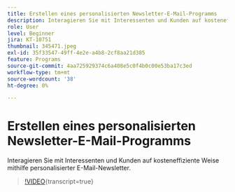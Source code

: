 ```yaml
---
title: Erstellen eines personalisierten Newsletter-E-Mail-Programms
description: Interagieren Sie mit Interessenten und Kunden auf kosteneffiziente Weise mithilfe personalisierter E-Mail-Newsletter.
role: User
level: Beginner
jira: KT-10751
thumbnail: 345471.jpeg
exl-id: 35f33547-49ff-4e2e-a4b8-2cf8aa21d385
feature: Programs
source-git-commit: 4aa725929374c6a408e5c0f4b0c00e53ba17c3ed
workflow-type: tm+mt
source-wordcount: '38'
ht-degree: 0%

---
```


# Erstellen eines personalisierten Newsletter-E-Mail-Programms

Interagieren Sie mit Interessenten und Kunden auf kosteneffiziente Weise mithilfe personalisierter E-Mail-Newsletter.

>[!VIDEO](https://video.tv.adobe.com/v/3416209/?quality=12&learn=on&captions=ger){transcript=true}
